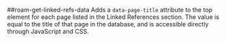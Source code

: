 ##roam-get-linked-refs-data
Adds a `data-page-title` attribute to the top element for each page listed in the Linked References section. The value is equal to the title of that page in the database, and is accessible directly through JavaScript and CSS.